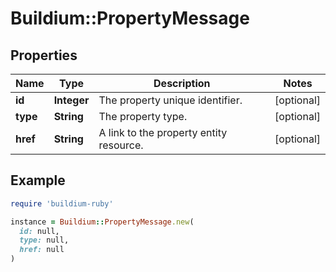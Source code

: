 # Buildium::PropertyMessage

## Properties

| Name | Type | Description | Notes |
| ---- | ---- | ----------- | ----- |
| **id** | **Integer** | The property unique identifier. | [optional] |
| **type** | **String** | The property type. | [optional] |
| **href** | **String** | A link to the property entity resource. | [optional] |

## Example

```ruby
require 'buildium-ruby'

instance = Buildium::PropertyMessage.new(
  id: null,
  type: null,
  href: null
)
```

